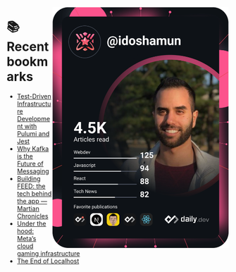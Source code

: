 <a href="https://app.daily.dev/idoshamun"><img src="https://raw.githubusercontent.com/idoshamun/idoshamun/devcard/devcard.svg" align='right' width="400" alt="Ido Shamun's Dev Card"/></a>

# 📚 Recent bookmarks
<!-- BOOKMARKS:START -->
- [Test-Driven Infrastructure Development with Pulumi and Jest](https://app.daily.dev/posts/-Ch11gOBV?utm_source=rss&utm_medium=bookmarks&utm_campaign=28849d86070e4c099c877ab6837c61f0)
- [Why Kafka is the Future of Messaging](https://app.daily.dev/posts/v3f_qGodD?utm_source=rss&utm_medium=bookmarks&utm_campaign=28849d86070e4c099c877ab6837c61f0)
- [Building FEED: the tech behind the app — Martian Chronicles](https://app.daily.dev/posts/GjAlUoyVN?utm_source=rss&utm_medium=bookmarks&utm_campaign=28849d86070e4c099c877ab6837c61f0)
- [Under the hood: Meta’s cloud gaming infrastructure](https://app.daily.dev/posts/lc1nryttD?utm_source=rss&utm_medium=bookmarks&utm_campaign=28849d86070e4c099c877ab6837c61f0)
- [The End of Localhost](https://app.daily.dev/posts/gxZFWFez1?utm_source=rss&utm_medium=bookmarks&utm_campaign=28849d86070e4c099c877ab6837c61f0)
<!-- BOOKMARKS:END -->
